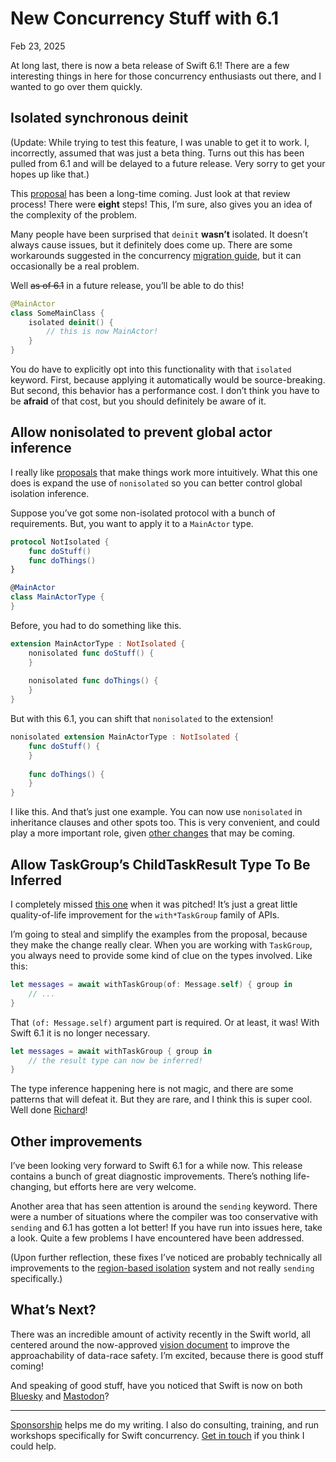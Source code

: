 # New Concurrency Stuff with 6.1
Feb 23, 2025

At long last, there is now a beta release of Swift 6.1! There are a few interesting things in here for those concurrency enthusiasts out there, and I wanted to go over them quickly.

## Isolated synchronous deinit

(Update: While trying to test this feature, I was unable to get it to work. I, incorrectly, assumed that was just a beta thing. Turns out this has been pulled from 6.1 and will be delayed to a future release. Very sorry to get your hopes up like that.)

This [proposal](https://github.com/swiftlang/swift-evolution/blob/main/proposals/0371-isolated-synchronous-deinit.md) has been a long-time coming. Just look at that review process! There were **eight** steps! This, I’m sure, also gives you an idea of the complexity of the problem.

Many people have been surprised that `deinit` **wasn’t** isolated. It doesn’t always cause issues, but it definitely does come up. There are some workarounds suggested in the concurrency [migration guide](https://www.swift.org/migration/documentation/swift-6-concurrency-migration-guide/commonproblems#Non-Isolated-Deinitialization), but it can occasionally be a real problem.

Well ~~as of 6.1~~ in a future release, you’ll be able to do this!

```swift
@MainActor
class SomeMainClass {
	isolated deinit() {
		// this is now MainActor!
	}
}
```

You do have to explicitly opt into this functionality with that `isolated` keyword. First, because applying it automatically would be source-breaking. But second, this behavior has a performance cost. I don’t think you have to be **afraid** of that cost, but you should definitely be aware of it.

## Allow nonisolated to prevent global actor inference

I really like [proposals](https://github.com/swiftlang/swift-evolution/blob/main/proposals/0449-nonisolated-for-global-actor-cutoff.md) that make things work more intuitively. What this one does is expand the use of `nonisolated` so you can better control global isolation inference.

Suppose you’ve got some non-isolated protocol with a bunch of requirements. But, you want to apply it to a `MainActor` type.

```swift
protocol NotIsolated {
	func doStuff()
	func doThings()
}

@MainActor
class MainActorType {
}
```

Before, you had to do something like this.

```swift
extension MainActorType : NotIsolated {
	nonisolated func doStuff() {
	}
	
	nonisolated func doThings() {
	}
}
```

But with this 6.1, you can shift that `nonisolated` to the extension!

```swift
nonisolated extension MainActorType : NotIsolated {
	func doStuff() {
	}
	
	func doThings() {
	}
}
```

I like this. And that’s just one example. You can now use `nonisolated` in inheritance clauses and other spots too. This is very convenient, and could play a more important role, given [other changes](https://forums.swift.org/t/pitch-control-default-actor-isolation-inference/77482) that may be coming.

## Allow TaskGroup’s ChildTaskResult Type To Be Inferred

I completely missed [this one](https://github.com/swiftlang/swift-evolution/blob/main/proposals/0442-allow-taskgroup-childtaskresult-type-to-be-inferred.md) when it was pitched! It’s just a great little quality-of-life improvement for the `with*TaskGroup` family of APIs.

I’m going to steal and simplify the examples from the proposal, because they make the change really clear. When you are working with `TaskGroup`, you always need to provide some kind of clue on the types involved. Like this:

```swift
let messages = await withTaskGroup(of: Message.self) { group in
	// ...
}
```

That `(of: Message.self)` argument part is required. Or at least, it was! With Swift 6.1 it is no longer necessary.

```swift
let messages = await withTaskGroup { group in
	// the result type can now be inferred!
}
```

The type inference happening here is not magic, and there are some patterns that will defeat it. But they are rare, and I think this is super cool. Well done [Richard](https://github.com/rlziii)!

## Other improvements

I’ve been looking very forward to Swift 6.1 for a while now. This release contains a bunch of great diagnostic improvements. There’s nothing life-changing, but efforts here are very welcome.

Another area that has seen attention is around the `sending` keyword. There were a number of situations where the compiler was too conservative with `sending` and 6.1 has gotten a lot better! If you have run into issues here, take a look. Quite a few problems I have encountered have been addressed.

(Upon further reflection, these fixes I’ve noticed are probably technically all improvements to the [region-based isolation](concurrency-swift-6-se-0414) system and not really `sending` specifically.)

## What’s Next?

There was an incredible amount of activity recently in the Swift world, all centered around the now-approved [vision document](https://github.com/swiftlang/swift-evolution/blob/main/visions/approachable-concurrency.md) to improve the approachability of data-race safety. I’m excited, because there is good stuff coming!

And speaking of good stuff, have you noticed that Swift is now on both [Bluesky](https://bsky.app/profile/swift.org) and [Mastodon](https://mastodon.social/@swiftlang)?

---
[Sponsorship](https://github.com/sponsors/mattmassicotte) helps me do my writing.
I also do consulting, training, and run workshops specifically for Swift concurrency. [Get in touch](/about) if you think I could help.
